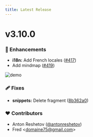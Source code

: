```yaml
---
title: Latest Release
---
```


# v3.10.0

### 🚀 Enhancements

- **i18n:** Add French locales ([#417](https://github.com/massCodeIO/massCode/pull/417))
- Add mindmap ([#419](https://github.com/massCodeIO/massCode/pull/419))

![demo](https://github.com/massCodeIO/massCode/assets/17480987/685177e2-7b44-48d1-9d85-b7afe370ee1b)

### 🩹 Fixes

- **snippets:** Delete fragment ([8b362a0](https://github.com/massCodeIO/massCode/commit/8b362a0))

### ❤️ Contributors

- Anton Reshetov ([@antonreshetov](http://github.com/antonreshetov))
- Fred &lt;domaine75@gmail.com&gt;

<AssetsDownload />

